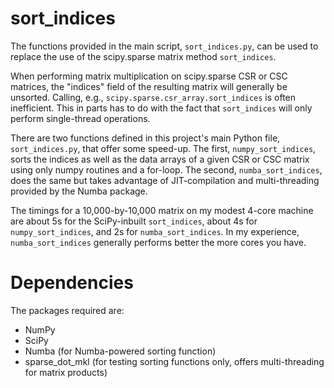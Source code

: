# sort_indices
The functions provided in the main script, `sort_indices.py`, can be used to replace the use of the scipy.sparse matrix method `sort_indices`.

When performing matrix multiplication on scipy.sparse CSR or CSC matrices, the "indices" field of the resulting matrix will generally be unsorted. Calling, e.g., `scipy.sparse.csr_array.sort_indices` is often inefficient. This in parts has to do with the fact that `sort_indices` will only perform single-thread operations.

There are two functions defined in this project's main Python file, `sort_indices.py`, that offer some speed-up. The first, `numpy_sort_indices`, sorts the indices as well as the data arrays of a given CSR or CSC matrix using only numpy routines and a for-loop. The second, `numba_sort_indices`, does the same but takes advantage of JIT-compilation and multi-threading provided by the Numba package.

The timings for a 10,000-by-10,000 matrix on my modest 4-core machine are about 5s for the SciPy-inbuilt `sort_indices`, about 4s for `numpy_sort_indices`, and 2s for `numba_sort_indices`. In my experience, `numba_sort_indices` generally performs better the more cores you have.


# Dependencies
The packages required are:
* NumPy
* SciPy
* Numba (for Numba-powered sorting function)
* sparse_dot_mkl (for testing sorting functions only, offers multi-threading for matrix products)
